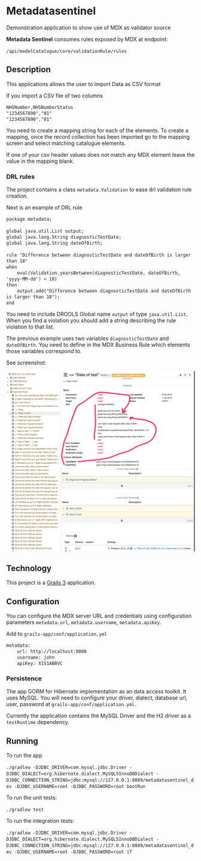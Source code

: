 # Metadatasentinel

Demonstration application to show use of MDX as validator source

**Metadata Sentinel** consumes rules exposed by MDX at endpoint: 

`/api/modelCatalogue/core/validationRule/rules`

## Description

This applications allows the user to import Data as CSV format 

If you import a CSV file of two columns

```
NHSNumber,NHSNumberStatus
"1234567890","01"
"1234567890","01" 
```

You need to create a mapping string for each of the elements. To create a mapping, once the record collection has been imported go
to the mapping screen and select matching catalogue elements. 

If one of your csv header values does not match any MDX element leave the value in the mapping blank.

### DRL rules

The project contains a class `metadata.Validation` to ease drl validation rule creation.

Next is an example of DRL rule 

```
package metadata;

global java.util.List output;
global java.lang.String diagnosticTestDate;
global java.lang.String dateOfBirth;

rule "Difference between diagnosticTestDate and dateOfBirth is larger than 18"
when
    eval(Validation.yearsBetween(diagnosticTestDate, dateOfBirth, 'yyyy-MM-dd') < 18)
then
    output.add("Difference between diagnosticTestDate and dateOfBirth is larger than 18");
end 
```

You need to include  DROOLS Global name `output` of type `java.util.List`. When you find a violation you should add a string describing the rule violation to that list.

The previous example uses two variables `diagnosticTestDate` and `dateOfBirth`. You need to define in 
the MDX Business Rule which elements those variables correspond to. 

See screenshot: 

![MDX Business Rules Extensions Values](screenshot.png)
  

## Technology
 
This project is a [Grails 3](http://grails.org) application.

## Configuration 

You can configure the MDX server URL and credentials using configuration parameters `metadata.url`, `metadata.username`, `metadata.apiKey`. 

Add to `grails-app/conf/application.yml`

```
metadata:
    url: http://localhost:8080
    username: john
    apiKey: X151ABBVC
```

### Persistence
The app GORM for Hibernate implementation as an data access toolkit. It uses MySQL. You will 
need to configure your driver, dialect, database url, user, password at `grails-app/conf/application.yml`.

Currently the application contains the MySQL Driver and the H2 driver as a `testRuntime` dependency. 


## Running

To run the app

`./gradlew -DJDBC_DRIVER=com.mysql.jdbc.Driver -DJDBC_DIALECT=org.hibernate.dialect.MySQL5InnoDBDialect -DJDBC_CONNECTION_STRING=jdbc:mysql://127.0.0.1:8889/metadatasentinel_dev -DJDBC_USERNAME=root -DJDBC_PASSWORD=root bootRun`

To run the unit tests:

`./gradlew test`

To run the integration tests:

`./gradlew -DJDBC_DRIVER=com.mysql.jdbc.Driver -DJDBC_DIALECT=org.hibernate.dialect.MySQL5InnoDBDialect -DJDBC_CONNECTION_STRING=jdbc:mysql://127.0.0.1:8889/metadatasentinel_dev -DJDBC_USERNAME=root -DJDBC_PASSWORD=root iT`